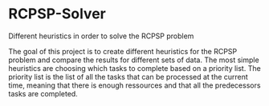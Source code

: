 # RCPSP-Solver
Different heuristics in order to solve the RCPSP problem

The goal of this project is to create different heuristics for the RCPSP problem and compare the results for different sets of data.
The most simple heuristics are choosing which tasks to complete based on a priority list. 
The priority list is the list of all the tasks that can be processed at the current time, meaning that there is enough ressources
and that all the predecessors tasks are completed.
